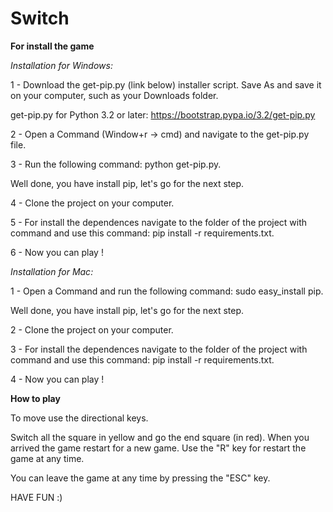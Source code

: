 Switch
======

**For install the game**

*Installation for Windows:*

1 - Download the get-pip.py (link below) installer script. Save As and save it on your computer, such as your Downloads folder.

get-pip.py for Python 3.2 or later: https://bootstrap.pypa.io/3.2/get-pip.py

2 - Open a Command (Window+r -> cmd) and navigate to the get-pip.py file.

3 - Run the following command: python get-pip.py.

Well done, you have install pip, let's go for the next step.

4 - Clone the project on your computer.

5 - For install the dependences navigate to the folder of the project with command and use this command: pip install -r requirements.txt.

6 - Now you can play !

*Installation for Mac:*

1 - Open a Command and run the following command: sudo easy_install pip.

Well done, you have install pip, let's go for the next step.

2 - Clone the project on your computer.

3 - For install the dependences navigate to the folder of the project with command and use this command: pip install -r requirements.txt.

4 - Now you can play !

**How to play**

To move use the directional keys.

Switch all the square in yellow and go the end square (in red). When you arrived the game restart for a new game.
Use the "R" key for restart the game at any time.

You can leave the game at any time by pressing the "ESC" key.

HAVE FUN :)
